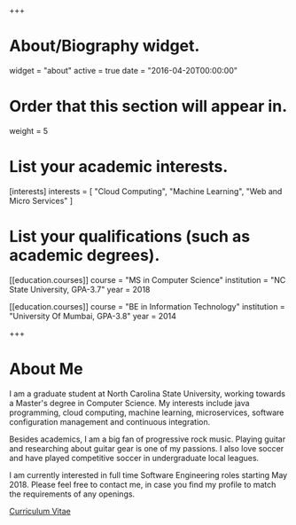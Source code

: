 +++
# About/Biography widget.
widget = "about"
active = true
date = "2016-04-20T00:00:00"

# Order that this section will appear in.
weight = 5

# List your academic interests.
[interests]
  interests = [
    "Cloud Computing",
    "Machine Learning",
    "Web and Micro Services"
  ]

# List your qualifications (such as academic degrees).
[[education.courses]]
  course = "MS in Computer Science"
  institution = "NC State University, GPA-3.7"
  year = 2018

[[education.courses]]
  course = "BE in Information Technology"
  institution = "University Of Mumbai, GPA-3.8"
  year = 2014
 
+++

# About Me

I am a graduate student at North Carolina State University, working towards a Master's degree in Computer Science. My interests include java programming, cloud computing, machine learning, microservices, software configuration management and continuous integration.  

Besides academics, I am a big fan of progressive rock music. Playing guitar and researching about guitar gear is one of my passions. I also love soccer and have played competitive soccer in undergraduate local leagues.  

I am currently interested in full time Software Engineering roles starting May 2018. Please feel free to contact me, in case you find my profile to match the requirements of any openings.

[Curriculum Vitae](/pdf/cv.pdf)
